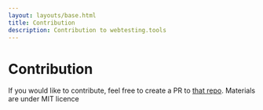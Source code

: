 ```yaml
---
layout: layouts/base.html
title: Contribution
description: Contribution to webtesting.tools
---
```


<h1>Contribution</h1>

If you would like to contribute, feel free to create a PR to [that repo](https://github.com/webtesting-tools/docs). Materials are under MIT licence
